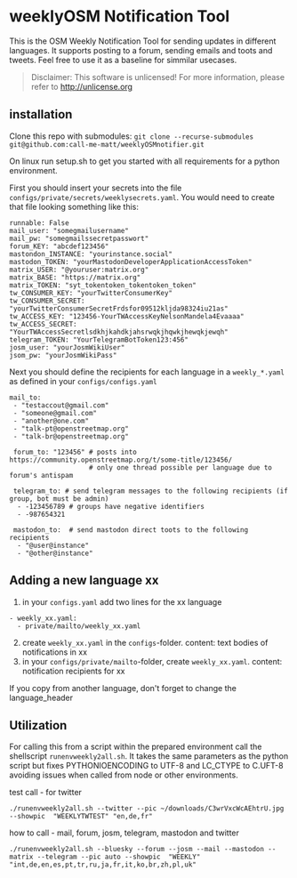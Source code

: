 

# weeklyOSM Notification Tool
This is the OSM Weekly Notification Tool for sending updates in different languages. It supports posting to a forum,
sending emails and toots and tweets. Feel free to use it as a baseline for simmilar usecases.


> Disclaimer:
> This software is unlicensed! For more information, please refer to <http://unlicense.org>

## installation

Clone this repo with submodules: `git clone --recurse-submodules git@github.com:call-me-matt/weeklyOSMnotifier.git`

On linux run setup.sh to get you started with all requirements for a python environment. 

First you should insert your secrets into the file `configs/private/secrets/weeklysecrets.yaml`.
You would need to create that file looking something like this:

```
runnable: False
mail_user: "somegmailusername"
mail_pw: "somegmailssecretpasswort"
forum_KEY: "abcdef123456"
mastondon_INSTANCE: "yourinstance.social"
mastodon_TOKEN: "yourMastodonDeveloperApplicationAccessToken"
matrix_USER: "@youruser:matrix.org"
matrix_BASE: "https://matrix.org"
matrix_TOKEN: "syt_tokentoken_tokentoken_token"
tw_CONSUMER_KEY: "yourTwitterConsumerKey"
tw_CONSUMER_SECRET: "yourTwitterConsumerSecretFrdsfor09512kljda98324iu21as"
tw_ACCESS_KEY: "123456-YourTWAccessKeyNelsonMandela4Evaaaa"
tw_ACCESS_SECRET: "YourTWAccessSecretlsdkhjkahdkjahsrwqkjhqwkjhewqkjewqh"
telegram_TOKEN: "YourTelegramBotToken123:456"
josm_user: "yourJosmWikiUser"
jsom_pw: "yourJosmWikiPass"
``` 

Next you should define the recipients for each language in a `weekly_*.yaml` as defined in your `configs/configs.yaml`

```
mail_to: 
 - "testaccout@gmail.com"
 - "someone@gmail.com"
 - "another@one.com"
 - "talk-pt@openstreetmap.org"
 - "talk-br@openstreetmap.org"

 forum_to: "123456" # posts into https://community.openstreetmap.org/t/some-title/123456/
                    # only one thread possible per language due to forum's antispam

 telegram_to: # send telegram messages to the following recipients (if group, bot must be admin)
  - -123456789 # groups have negative identifiers
  - -987654321
 
 mastodon_to:  # send mastodon direct toots to the following recipients
  - "@user@instance"
  - "@other@instance"

```
## Adding a new language xx 

1. in your `configs.yaml` add two lines for the xx language
```
- weekly_xx.yaml:
  - private/mailto/weekly_xx.yaml
```
2. create `weekly_xx.yaml` in the `configs`-folder. content: text bodies of notifications in xx
3. in your `configs/private/mailto`-folder, create `weekly_xx.yaml`. content: notification recipients for xx

If you copy from another language, don't forget to change the language_header

## Utilization

For calling this from a script within the prepared environment call the shellscript `runenvweekly2all.sh`.
It takes the same parameters as the python script but fixes PYTHONIOENCODING to UTF-8 and LC_CTYPE to C.UFT-8 avoiding issues when called from node or other environments.


test call - for twitter
```
./runenvweekly2all.sh --twitter --pic ~/downloads/C3wrVxcWcAEhtrU.jpg --showpic  "WEEKLYTWTEST" "en,de,fr"
```

how to call - mail, forum, josm, telegram, mastodon and twitter
```
./runenvweekly2all.sh --bluesky --forum --josm --mail --mastodon --matrix --telegram --pic auto --showpic  "WEEKLY" "int,de,en,es,pt,tr,ru,ja,fr,it,ko,br,zh,pl,uk"
```
